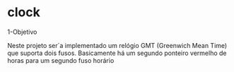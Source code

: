 # clock

1-Objetivo


Neste projeto ser´a implementado um relógio GMT (Greenwich Mean Time) que suporta dois fusos. 
Basicamente há um segundo ponteiro vermelho de horas para um segundo fuso horário
